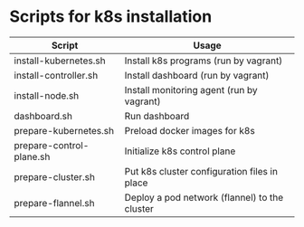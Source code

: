 # Scripts for k8s installation

| Script                   | Usage                                         |
| ------------------------ | --------------------------------------------- |
| install-kubernetes.sh    | Install k8s programs (run by vagrant)         |
| install-controller.sh    | Install dashboard (run by vagrant)            |
| install-node.sh          | Install monitoring agent (run by vagrant)     |
| dashboard.sh             | Run dashboard                                 |
| prepare-kubernetes.sh    | Preload docker images for k8s                 |
| prepare-control-plane.sh | Initialize k8s control plane                  |
| prepare-cluster.sh       | Put k8s cluster configuration files in place  |
| prepare-flannel.sh       | Deploy a pod network (flannel) to the cluster |


